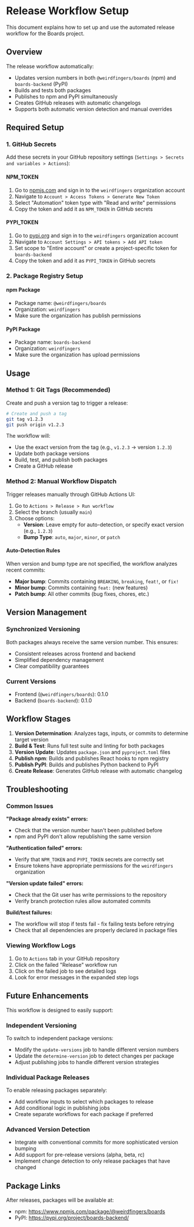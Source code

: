 # Release Workflow Setup

This document explains how to set up and use the automated release workflow for the Boards project.

## Overview

The release workflow automatically:
- Updates version numbers in both `@weirdfingers/boards` (npm) and `boards-backend` (PyPI)
- Builds and tests both packages
- Publishes to npm and PyPI simultaneously
- Creates GitHub releases with automatic changelogs
- Supports both automatic version detection and manual overrides

## Required Setup

### 1. GitHub Secrets

Add these secrets in your GitHub repository settings (`Settings > Secrets and variables > Actions`):

#### NPM_TOKEN
1. Go to [npmjs.com](https://www.npmjs.com) and sign in to the `weirdfingers` organization account
2. Navigate to `Account > Access Tokens > Generate New Token`
3. Select "Automation" token type with "Read and write" permissions  
4. Copy the token and add it as `NPM_TOKEN` in GitHub secrets

#### PYPI_TOKEN
1. Go to [pypi.org](https://pypi.org) and sign in to the `weirdfingers` organization account
2. Navigate to `Account Settings > API tokens > Add API token`
3. Set scope to "Entire account" or create a project-specific token for `boards-backend`
4. Copy the token and add it as `PYPI_TOKEN` in GitHub secrets

### 2. Package Registry Setup

#### npm Package
- Package name: `@weirdfingers/boards`
- Organization: `weirdfingers` 
- Make sure the organization has publish permissions

#### PyPI Package  
- Package name: `boards-backend`
- Organization: `weirdfingers`
- Make sure the organization has upload permissions

## Usage

### Method 1: Git Tags (Recommended)

Create and push a version tag to trigger a release:

```bash
# Create and push a tag
git tag v1.2.3
git push origin v1.2.3
```

The workflow will:
- Use the exact version from the tag (e.g., `v1.2.3` → version `1.2.3`)
- Update both package versions
- Build, test, and publish both packages
- Create a GitHub release

### Method 2: Manual Workflow Dispatch

Trigger releases manually through GitHub Actions UI:

1. Go to `Actions > Release > Run workflow`
2. Select the branch (usually `main`)
3. Choose options:
   - **Version**: Leave empty for auto-detection, or specify exact version (e.g., `1.2.3`)
   - **Bump Type**: `auto`, `major`, `minor`, or `patch`

#### Auto-Detection Rules
When version and bump type are not specified, the workflow analyzes recent commits:

- **Major bump**: Commits containing `BREAKING`, `breaking`, `feat!`, or `fix!`
- **Minor bump**: Commits containing `feat:` (new features)  
- **Patch bump**: All other commits (bug fixes, chores, etc.)

## Version Management

### Synchronized Versioning
Both packages always receive the same version number. This ensures:
- Consistent releases across frontend and backend
- Simplified dependency management  
- Clear compatibility guarantees

### Current Versions
- Frontend (`@weirdfingers/boards`): 0.1.0
- Backend (`boards-backend`): 0.1.0

## Workflow Stages

1. **Version Determination**: Analyzes tags, inputs, or commits to determine target version
2. **Build & Test**: Runs full test suite and linting for both packages
3. **Version Update**: Updates `package.json` and `pyproject.toml` files
4. **Publish npm**: Builds and publishes React hooks to npm registry
5. **Publish PyPI**: Builds and publishes Python backend to PyPI
6. **Create Release**: Generates GitHub release with automatic changelog

## Troubleshooting

### Common Issues

**"Package already exists" errors:**
- Check that the version number hasn't been published before
- npm and PyPI don't allow republishing the same version

**"Authentication failed" errors:**
- Verify that `NPM_TOKEN` and `PYPI_TOKEN` secrets are correctly set
- Ensure tokens have appropriate permissions for the `weirdfingers` organization

**"Version update failed" errors:**
- Check that the Git user has write permissions to the repository
- Verify branch protection rules allow automated commits

**Build/test failures:**
- The workflow will stop if tests fail - fix failing tests before retrying
- Check that all dependencies are properly declared in package files

### Viewing Workflow Logs

1. Go to `Actions` tab in your GitHub repository  
2. Click on the failed "Release" workflow run
3. Click on the failed job to see detailed logs
4. Look for error messages in the expanded step logs

## Future Enhancements

This workflow is designed to easily support:

### Independent Versioning
To switch to independent package versions:
- Modify the `update-versions` job to handle different version numbers
- Update the `determine-version` job to detect changes per package
- Adjust publishing jobs to handle different version strategies

### Individual Package Releases
To enable releasing packages separately:
- Add workflow inputs to select which packages to release
- Add conditional logic in publishing jobs
- Create separate workflows for each package if preferred

### Advanced Version Detection
- Integrate with conventional commits for more sophisticated version bumping
- Add support for pre-release versions (alpha, beta, rc)
- Implement change detection to only release packages that have changed

## Package Links

After releases, packages will be available at:
- npm: https://www.npmjs.com/package/@weirdfingers/boards
- PyPI: https://pypi.org/project/boards-backend/